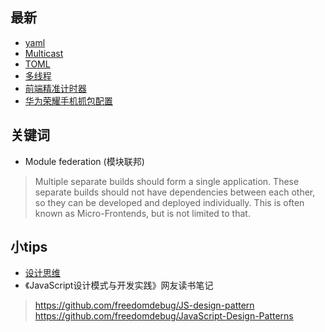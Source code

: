 ## 最新
* [yaml](/files/others/yaml)
* [Multicast](/files/others/Multicast)
* [TOML](https://toml.io/cn/)
* [多线程](/files/others/多线程)
* [前端精准计时器](/files/others/前端精准计时器)
* [华为荣耀手机抓包配置](/files/others/华为荣耀手机抓包配置.md)


## 关键词

* Module federation (模块联邦)
> Multiple separate builds should form a single application. These separate builds should not have dependencies between each other, so they can be developed and deployed individually. This is often known as Micro-Frontends, but is not limited to that.

## 小tips

* [设计思维](/files/软件设计/设计思维)
* 《JavaScript设计模式与开发实践》网友读书笔记
> https://github.com/freedomdebug/JS-design-pattern
> https://github.com/freedomdebug/JavaScript-Design-Patterns
